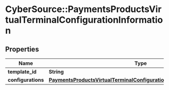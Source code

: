 # CyberSource::PaymentsProductsVirtualTerminalConfigurationInformation

## Properties
Name | Type | Description | Notes
------------ | ------------- | ------------- | -------------
**template_id** | **String** |  | [optional] 
**configurations** | [**PaymentsProductsVirtualTerminalConfigurationInformationConfigurations**](PaymentsProductsVirtualTerminalConfigurationInformationConfigurations.md) |  | [optional] 


